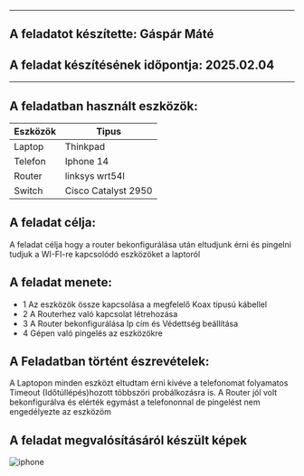 ----
## A feladatot készítette: Gáspár Máté

## A feladat készítésének időpontja: 2025.02.04

---
## A feladatban használt eszközök:
| Eszközök            | Tipus  |
|---------------------|------- |
| Laptop  | Thinkpad           |
| Telefon | Iphone 14          |
| Router  | linksys wrt54l     |
| Switch  | Cisco Catalyst 2950| 

## A feladat célja:
A feladat célja hogy a router bekonfigurálása után  eltudjunk érni és pingelni tudjuk a WI-FI-re kapcsolódó eszközöket a laptoról

## A feladat menete:
- 1 Az eszközök össze kapcsolása a megfelelő Koax tipusú kábellel
- 2 A Routerhez való kapcsolat létrehozása
- 3 A Router bekonfigurálása Ip cím és Védettség beállítása
- 4 Gépen való pingelés az eszközökre

## A Feladatban történt észrevételek: 
A Laptopon minden eszközt eltudtam érni kivéve a telefonomat folyamatos Timeout (Időtúllépés)hozott többszöri probálkozásra is.
A Router jól volt bekonfigurálva és elérték egymást a telefononnal de pingelést nem engedélyezte az eszközöm

## A feladat megvalósításáról készült képek 

![iphone](https://github.com/user-attachments/assets/6dd9e399-335d-49e7-a458-c587d6eeeb12)<heigth px10>

